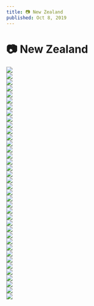 ```yaml
---
title: 📷 New Zealand
published: Oct 8, 2019
---
```


# 📷 New Zealand

![](https://static.bpev.me/blog/travel-new-zealand/01.jpeg) <br /> ![](https://static.bpev.me/blog/travel-new-zealand/02.jpeg) <br /> ![](https://static.bpev.me/blog/travel-new-zealand/03.jpeg) <br /> ![](https://static.bpev.me/blog/travel-new-zealand/04.jpeg) <br /> ![](https://static.bpev.me/blog/travel-new-zealand/05.jpeg) <br /> ![](https://static.bpev.me/blog/travel-new-zealand/06.jpeg) <br /> ![](https://static.bpev.me/blog/travel-new-zealand/07.jpeg) <br /> ![](https://static.bpev.me/blog/travel-new-zealand/08.jpg) <br /> ![](https://static.bpev.me/blog/travel-new-zealand/09.jpeg) <br /> ![](https://static.bpev.me/blog/travel-new-zealand/10.jpg) <br /> ![](https://static.bpev.me/blog/travel-new-zealand/11.jpeg) <br /> ![](https://static.bpev.me/blog/travel-new-zealand/12.jpeg) <br /> ![](https://static.bpev.me/blog/travel-new-zealand/13.jpeg) <br /> ![](https://static.bpev.me/blog/travel-new-zealand/14.jpeg) <br /> ![](https://static.bpev.me/blog/travel-new-zealand/15.jpeg) <br /> ![](https://static.bpev.me/blog/travel-new-zealand/16.jpg) <br /> ![](https://static.bpev.me/blog/travel-new-zealand/17.jpeg) <br /> ![](https://static.bpev.me/blog/travel-new-zealand/18.jpeg) <br /> ![](https://static.bpev.me/blog/travel-new-zealand/19.jpeg) <br /> ![](https://static.bpev.me/blog/travel-new-zealand/20.jpeg) <br /> ![](https://static.bpev.me/blog/travel-new-zealand/21.jpg) <br /> ![](https://static.bpev.me/blog/travel-new-zealand/22.jpg) <br /> ![](https://static.bpev.me/blog/travel-new-zealand/23.jpeg) <br /> ![](https://static.bpev.me/blog/travel-new-zealand/24.jpeg) <br /> ![](https://static.bpev.me/blog/travel-new-zealand/25.jpeg) <br /> ![](https://static.bpev.me/blog/travel-new-zealand/26.jpeg) <br /> ![](https://static.bpev.me/blog/travel-new-zealand/27.jpeg) <br /> ![](https://static.bpev.me/blog/travel-new-zealand/28.jpeg) <br /> ![](https://static.bpev.me/blog/travel-new-zealand/29.jpg) <br /> ![](https://static.bpev.me/blog/travel-new-zealand/30.jpeg) <br /> ![](https://static.bpev.me/blog/travel-new-zealand/31.jpeg) <br /> ![](https://static.bpev.me/blog/travel-new-zealand/32.jpeg) <br /> ![](https://static.bpev.me/blog/travel-new-zealand/33.jpeg) <br /> ![](https://static.bpev.me/blog/travel-new-zealand/34.jpeg) <br /> ![](https://static.bpev.me/blog/travel-new-zealand/35.jpeg) <br /> ![](https://static.bpev.me/blog/travel-new-zealand/36.jpg) <br /> ![](https://static.bpev.me/blog/travel-new-zealand/37.jpeg) <br /> ![](https://static.bpev.me/blog/travel-new-zealand/38.jpeg) <br />
